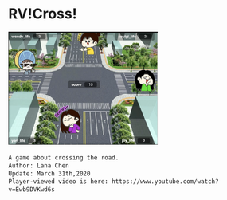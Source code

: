 # RV!Cross!

<p float="left">
 <img src="RVCross.png" width="300"/>
<p>

    A game about crossing the road.
    Author: Lana Chen
    Update: March 31th,2020
    Player-viewed video is here: https://www.youtube.com/watch?v=Ewb9DVKwd6s

